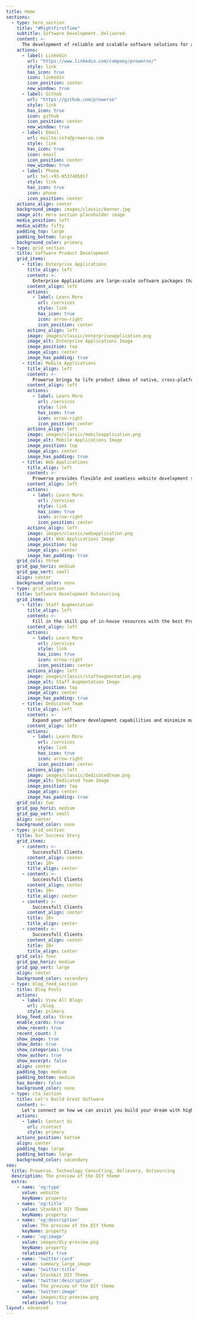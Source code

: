 ```yaml
---
title: Home
sections:
  - type: hero_section
    title: "#RightFirstTime"
    subtitle: Software Development. Delivered.
    content: >-
      The development of reliable and scalable software solutions for any OS, browser and device. Reduced implementation costs and timely delivery with organized development process, modern methodologies, competencies in cutting-edge technologies, and a rich pool of developers.
    actions:
      - label: Linkedin
        url: "https://www.linkedin.com/company/prowerse/"
        style: link
        has_icon: true
        icon: linkedin
        icon_position: center
        new_window: true
      - label: Github
        url: "https://github.com/prowerse"
        style: link
        has_icon: true
        icon: github
        icon_position: center
        new_window: true
      - label: Email
        url: mailto:info@prowerse.com
        style: link
        has_icon: true
        icon: email
        icon_position: center
        new_window: true
      - label: Phone
        url: tel:+91-9537485017
        style: link
        has_icon: true
        icon: phone
        icon_position: center
    actions_align: center
    background_image: images/classic/banner.jpg
    image_alt: Hero section placeholder image
    media_position: left
    media_width: fifty
    padding_top: large
    padding_bottom: large
    background_color: primary
  - type: grid_section
    title: Software Product Development
    grid_items:
      - title: Enterprise Applications
        title_align: left
        content: >-
          Enterprise Applications are large-scale software packages that support business processes, information flows, reporting, and data analytics in complex organizations. Prowerse focuses on Simplicity, Maintainability, Reusability, Decoupling of Technology and Functionality. Prowerse's proven approach of breaking large-scale application in to the small .....
        content_align: left
        actions:
          - label: Learn More
            url: /services
            style: link
            has_icon: true
            icon: arrow-right
            icon_position: center
        actions_align: left
        image: images/classic/enterpriseapplication.png
        image_alt: Enterprise Applications Image
        image_position: top
        image_align: center
        image_has_padding: true
      - title: Mobile Applications
        title_align: left
        content: >-
          Prowerse brings to life product ideas of native, cross-platform, and hybrid mobile applications, targeting smartphones and tablets. Be it e-commerce experience or geo-tracking of users, Prowerse has delivered such examples with ease of use. Prowerse can participate from concept screen sketching till seamless deployments of Apps to the respective app stores.
        content_align: left
        actions:
          - label: Learn More
            url: /services
            style: link
            has_icon: true
            icon: arrow-right
            icon_position: center
        actions_align: left
        image: images/classic/mobileapplication.png
        image_alt: Mobile Applications Image
        image_position: top
        image_align: center
        image_has_padding: true
      - title: Web Applications
        title_align: left
        content: >-
          Prowerse provides flexible and seamless website development services. Prowerse's approach to design attractive and customer-friendly web designs has helped many businesses to enlarge digital footprint. Prowerse is proud of excellent team of designers & developers, which can collaborate with you during the journey of concept to website hosting.
        content_align: left
        actions:
          - label: Learn More
            url: /services
            style: link
            has_icon: true
            icon: arrow-right
            icon_position: center
        actions_align: left
        image: images/classic/webapplication.png
        image_alt: Web Applications Image
        image_position: top
        image_align: center
        image_has_padding: true
    grid_cols: three
    grid_gap_horiz: medium
    grid_gap_vert: small
    align: center
    background_color: none
  - type: grid_section
    title: Software Development Outsourcing
    grid_items:
      - title: Staff Augmentation
        title_align: left
        content: >-
          Fill in the skill gap of in-house resources with the best Prowerse offshore talents assigned to projects full-time and managed by you directly. Prowerse provides staff augmentation services to speed up development and optimize development costs.
        content_align: left
        actions:
          - label: Learn More
            url: /services
            style: link
            has_icon: true
            icon: arrow-right
            icon_position: center
        actions_align: left
        image: images/classic/staffaugmentation.png
        image_alt: Staff Augmentation Image
        image_position: top
        image_align: center
        image_has_padding: true
      - title: Dedicated Team
        title_align: left
        content: >-
          Expand your software development capabilities and minimize management efforts with a dedicated Prowerse development team managed by a PM from Prowerse who regularly reports to you and collaborates on all important decisions in the project.
        content_align: left
        actions:
          - label: Learn More
            url: /services
            style: link
            has_icon: true
            icon: arrow-right
            icon_position: center
        actions_align: left
        image: images/classic/dedicatedteam.png
        image_alt: Dedicated Team Image
        image_position: top
        image_align: center
        image_has_padding: true
    grid_cols: two
    grid_gap_horiz: medium
    grid_gap_vert: small
    align: center
    background_color: none
  - type: grid_section
    title: Our Success Story
    grid_items:
      - content: >-
          Successfull Clients
        content_align: center
        title: 10+
        title_align: center
      - content: >-
          Successfull Clients
        content_align: center
        title: 10+
        title_align: center
      - content: >-
          Successfull Clients
        content_align: center
        title: 10+
        title_align: center
      - content: >-
          Successfull Clients
        content_align: center
        title: 10+
        title_align: center
    grid_cols: four
    grid_gap_horiz: medium
    grid_gap_vert: large
    align: center
    background_color: secondary
  - type: blog_feed_section
    title: Blog Posts
    actions:
      - label: View All Blogs
        url: /blog
        style: primary
    blog_feed_cols: three
    enable_cards: true
    show_recent: true
    recent_count: 3
    show_image: true
    show_date: true
    show_categories: true
    show_author: true
    show_excerpt: false
    align: center
    padding_top: medium
    padding_bottom: medium
    has_border: false
    background_color: none
  - type: cta_section
    title: Let's Build Great Software
    content: >-
      Let's connect on how we can assist you build your dream with high performance business applications suited for today's digital environment.
    actions:
      - label: Contact Us
        url: /contact
        style: primary
    actions_position: bottom
    align: center
    padding_top: large
    padding_bottom: large
    background_color: secondary
seo:
  title: Prowerse. Technology Consulting, Delievery, Outsourcing
  description: The preview of the DIY theme
  extra:
    - name: 'og:type'
      value: website
      keyName: property
    - name: 'og:title'
      value: Stackbit DIY Theme
      keyName: property
    - name: 'og:description'
      value: The preview of the DIY theme
      keyName: property
    - name: 'og:image'
      value: images/diy-preview.png
      keyName: property
      relativeUrl: true
    - name: 'twitter:card'
      value: summary_large_image
    - name: 'twitter:title'
      value: Stackbit DIY Theme
    - name: 'twitter:description'
      value: The preview of the DIY theme
    - name: 'twitter:image'
      value: images/diy-preview.png
      relativeUrl: true
layout: advanced
---
```


